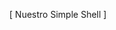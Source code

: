 <p align = "center"
	<a href = "https://github.com/derpmagician/simple_shell"> [ Nuestro Simple Shell ]</a>
</p>

<p align = "center">
	
